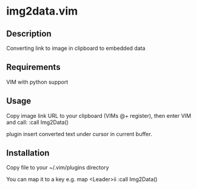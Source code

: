 # img2data.vim

## Description
Converting link to image in clipboard to embedded data

## Requirements
VIM with python support

## Usage
Copy image link URL to your clipboard (VIMs @+ register), then enter VIM and call:
    :call Img2Data()

plugin insert converted text under cursor in current buffer. 

## Installation

Copy file to your ~/.vim/plugins directory

You can map it to a key e.g.
    map \<Leader\>ii :call Img2Data()<CR>
